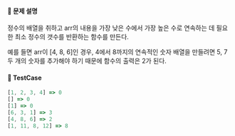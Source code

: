 #### 🤔 문제 설명
정수의 배열을 취하고 arr의 내용을 가장 낮은 수에서 가장 높은 수로 연속하는 데 필요한 최소 정수의 갯수를 반환하는 함수를 만든다.

예를 들면 
arr이 [4, 8, 6]인 경우, 4에서 8까지의 연속적인 숫자 배열을 만들려면 5, 7 두 개의 숫자를 추가해야 하기 때문에 함수의 출력은 2가 된다. 

#### 🎯 TestCase
```javascript
[1, 2, 3, 4] => 0
[] => 0
[1] => 0
[6, 3, 1] => 3
[4, 8, 6] => 2
[1, 11, 8, 12] => 8
```